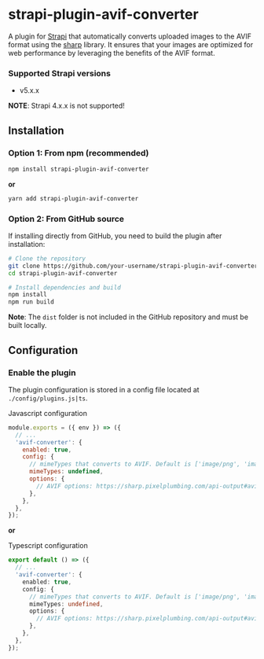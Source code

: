 # strapi-plugin-avif-converter

A plugin for [Strapi](https://github.com/strapi/strapi) that automatically converts uploaded images to the AVIF format using the [sharp](https://sharp.pixelplumbing.com/api-output#avif) library. It ensures that your images are optimized for web performance by leveraging the benefits of the AVIF format.

### Supported Strapi versions

- v5.x.x

**NOTE**: Strapi 4.x.x is not supported!

## Installation

### Option 1: From npm (recommended)
```sh
npm install strapi-plugin-avif-converter
```

**or**

```sh
yarn add strapi-plugin-avif-converter
```

### Option 2: From GitHub source
If installing directly from GitHub, you need to build the plugin after installation:

```sh
# Clone the repository
git clone https://github.com/your-username/strapi-plugin-avif-converter.git
cd strapi-plugin-avif-converter

# Install dependencies and build
npm install
npm run build
```

**Note**: The `dist` folder is not included in the GitHub repository and must be built locally.

## Configuration

### Enable the plugin

The plugin configuration is stored in a config file located at `./config/plugins.js|ts`.

Javascript configuration

```javascript
module.exports = ({ env }) => ({
  // ...
  'avif-converter': {
    enabled: true,
    config: {
      // mimeTypes that converts to AVIF. Default is ['image/png', 'image/jpeg', 'image/jpg']
      mimeTypes: undefined,
      options: {
        // AVIF options: https://sharp.pixelplumbing.com/api-output#avif
      },
    },
  },
});
```

**or**

Typescript configuration
```typescript
export default () => ({
  // ...
  'avif-converter': {
    enabled: true,
    config: {
      // mimeTypes that converts to AVIF. Default is ['image/png', 'image/jpeg', 'image/jpg']
      mimeTypes: undefined,
      options: {
        // AVIF options: https://sharp.pixelplumbing.com/api-output#avif
      },
    },
  },
});
```
